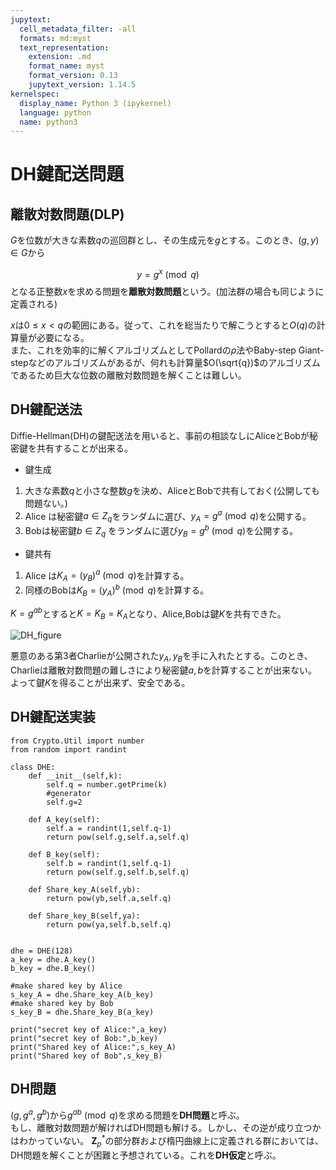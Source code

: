 ```yaml
---
jupytext:
  cell_metadata_filter: -all
  formats: md:myst
  text_representation:
    extension: .md
    format_name: myst
    format_version: 0.13
    jupytext_version: 1.14.5
kernelspec:
  display_name: Python 3 (ipykernel)
  language: python
  name: python3
---
```


# DH鍵配送問題

## 離散対数問題(DLP)
$G$を位数が大きな素数$q$の巡回群とし、その生成元を$g$とする。このとき、$(g,y) \in G$から

$$
y = g^x\pmod{q}
$$
となる正整数$x$を求める問題を**離散対数問題**という。(加法群の場合も同じように定義される)　　

$x$は$0 \leq x < q$の範囲にある。従って、これを総当たりで解こうとすると$O(q)$の計算量が必要になる。  
また、これを効率的に解くアルゴリズムとしてPollardの$\rho$法やBaby-step Giant-stepなどのアルゴリズムがあるが、何れも計算量$O(\sqrt{q})$のアルゴリズムであるため巨大な位数の離散対数問題を解くことは難しい。

## DH鍵配送法
Diffie-Hellman(DH)の鍵配送法を用いると、事前の相談なしにAliceとBobが秘密鍵を共有することが出来る。

- 鍵生成
1.  大きな素数$q$と小さな整数$g$を決め、AliceとBobで共有しておく(公開しても問題ない。)
2. Alice は秘密鍵$a \in Z_q$をランダムに選び、$y_A = g^a \pmod{q}$を公開する。
3. Bobは秘密鍵$b\in Z_q$ をランダムに選び$y_B = g^b \pmod{q}$を公開する。

- 鍵共有
1. Alice は$K_A = (y_B)^a \pmod{q}$を計算する。
2. 同様のBobは$K_B=(y_A)^b\pmod{q}$を計算する。

$K=g^{ab}$とすると$K=K_B=K_A$となり、Alice,Bobは鍵$K$を共有できた。  

![DH_figure](./_build/html/_images/DH.png)

悪意のある第3者Charlieが公開された$y_A,y_B$を手に入れたとする。このとき、Charlieは離散対数問題の難しさにより秘密鍵$a,b$を計算することが出来ない。よって鍵$K$を得ることが出来ず、安全である。

## DH鍵配送実装

```{code-cell}
from Crypto.Util import number
from random import randint

class DHE:
    def __init__(self,k):
        self.q = number.getPrime(k)
        #generator
        self.g=2
    
    def A_key(self):
        self.a = randint(1,self.q-1)
        return pow(self.g,self.a,self.q)
    
    def B_key(self):
        self.b = randint(1,self.q-1)
        return pow(self.g,self.b,self.q)
    
    def Share_key_A(self,yb):
        return pow(yb,self.a,self.q)
    
    def Share_key_B(self,ya):
        return pow(ya,self.b,self.q)
    

dhe = DHE(128)
a_key = dhe.A_key()
b_key = dhe.B_key()

#make shared key by Alice
s_key_A = dhe.Share_key_A(b_key)
#make shared key by Bob
s_key_B = dhe.Share_key_B(a_key)

print("secret key of Alice:",a_key)
print("secret key of Bob:",b_key)
print("Shared key of Alice:",s_key_A)
print("Shared key of Bob",s_key_B)

```

## DH問題
$(g,g^a,g^b)$から$g^{ab}\pmod{q}$を求める問題を**DH問題**と呼ぶ。  
もし、離散対数問題が解ければDH問題も解ける。しかし、その逆が成り立つかはわかっていない。
$\mathbf{Z}_p^*$の部分群および楕円曲線上に定義される群においては、DH問題を解くことが困難と予想されている。これを**DH仮定**と呼ぶ。